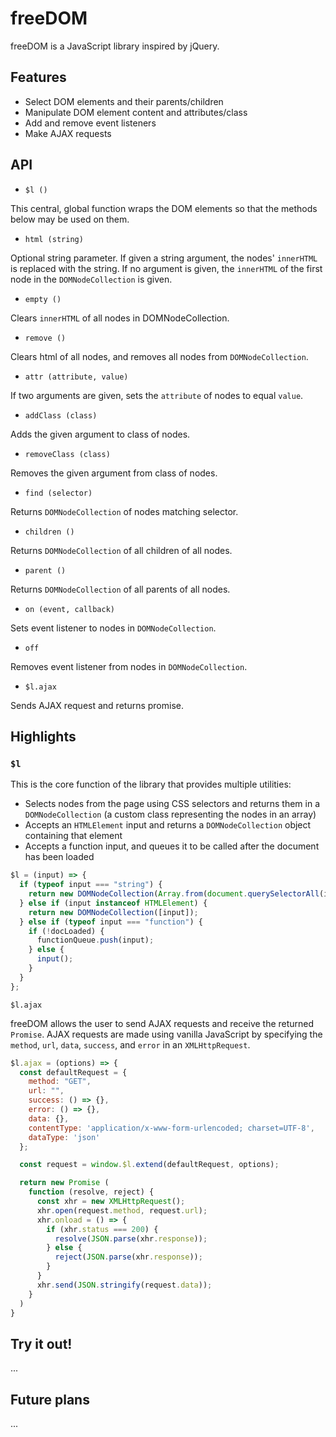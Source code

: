 # freeDOM

freeDOM is a JavaScript library inspired by jQuery.

## Features
* Select DOM elements and their parents/children
* Manipulate DOM element content and attributes/class
* Add and remove event listeners
* Make AJAX requests

## API
* `$l ()`

This central, global function wraps the DOM elements so that the methods below may be used on them.
* `html (string)`

Optional string parameter. If given a string argument, the nodes' `innerHTML` is replaced with the string. If no argument is given, the `innerHTML` of the first node in the `DOMNodeCollection` is given.
* `empty ()`

Clears `innerHTML` of all nodes in DOMNodeCollection.
* `remove ()`

Clears html of all nodes, and removes all nodes from `DOMNodeCollection`.
* `attr (attribute, value)`

If two arguments are given, sets the `attribute` of nodes to equal `value`.
* `addClass (class)`

Adds the given argument to class of nodes.
* `removeClass (class)`

Removes the given argument from class of nodes.
* `find (selector)`

Returns `DOMNodeCollection` of nodes matching selector.
* `children ()`

Returns `DOMNodeCollection` of all children of all nodes.
* `parent ()`

Returns `DOMNodeCollection` of all parents of all nodes.
* `on (event, callback)`

Sets event listener to nodes in `DOMNodeCollection`.
* `off`

Removes event listener from nodes in `DOMNodeCollection`.
* `$l.ajax`

Sends AJAX request and returns promise.

## Highlights
### `$l`
This is the core function of the library that provides multiple utilities:
* Selects nodes from the page using CSS selectors and returns them in a `DOMNodeCollection` (a custom class representing the nodes in an array)
* Accepts an `HTMLElement` input and returns a `DOMNodeCollection` object containing that element
* Accepts a function input, and queues it to be called after the document has been loaded

```javascript
$l = (input) => {
  if (typeof input === "string") {
    return new DOMNodeCollection(Array.from(document.querySelectorAll(input)))
  } else if (input instanceof HTMLElement) {
    return new DOMNodeCollection([input]);
  } else if (typeof input === "function") {
    if (!docLoaded) {
      functionQueue.push(input);
    } else {
      input();
    }
  }
};
```

`$l.ajax`

freeDOM allows the user to send AJAX requests and receive the returned `Promise`. AJAX requests are made using vanilla JavaScript by specifying the `method`, `url`, `data`, `success`, and `error` in an `XMLHttpRequest`.

```javascript
$l.ajax = (options) => {
  const defaultRequest = {
    method: "GET",
    url: "",
    success: () => {},
    error: () => {},
    data: {},
    contentType: 'application/x-www-form-urlencoded; charset=UTF-8',
    dataType: 'json'
  };

  const request = window.$l.extend(defaultRequest, options);

  return new Promise (
    function (resolve, reject) {
      const xhr = new XMLHttpRequest();
      xhr.open(request.method, request.url);
      xhr.onload = () => {
        if (xhr.status === 200) {
          resolve(JSON.parse(xhr.response));
        } else {
          reject(JSON.parse(xhr.response));
        }
      }
      xhr.send(JSON.stringify(request.data));
    }
  )
}
```

## Try it out!
...

## Future plans
...
